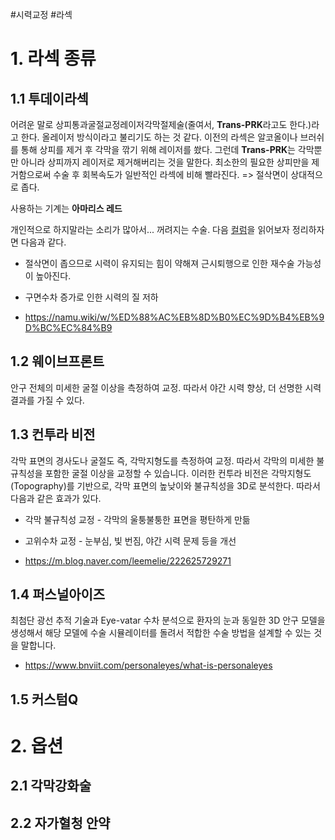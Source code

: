 #시력교정 #라섹 

# 1. 라섹 종류 

## 1.1 투데이라섹
어려운 말로 상피통과굴절교정레이저각막절제술(줄여서, **Trans-PRK**라고도 한다.)라고 한다. 올레이저 방식이라고 불리기도 하는 것 같다.
이전의 라섹은 알코올이나 브러쉬를 통해 상피를 제거 후 각막을 깎기 위해 레이저를 쐈다. 그런데 **Trans-PRK**는 각막뿐만 아니라 상피까지 레이저로 제거해버리는 것을 말한다.
최소한의 필요한 상피만을 제거함으로써 수술 후 회복속도가 일반적인 라섹에 비해 빨라진다.
=> 절삭면이 상대적으로 좁다.

사용하는 기계는 **아마리스 레드**


개인적으로 하지말라는 소리가 많아서... 꺼려지는 수술. 다음 [컬럼](https://www.bnviit.com/blog/surgery/%EC%95%88%EA%B3%BC%EC%9D%98%EC%82%AC%EA%B0%80-%ED%88%AC%EB%8D%B0%EC%9D%B4%EB%9D%BC%EC%84%B9%EC%9D%84-%ED%95%98%EC%A7%80-%EC%95%8A%EB%8A%94-%EC%9D%B4%EC%9C%A0-%ED%88%AC%EB%8D%B0%EC%9D%B4%EB%9D%BC/)을 읽어보자 
정리하자면 다음과 같다.
- 절삭면이 좁으므로 시력이 유지되는 힘이 약해져 근시퇴행으로 인한 재수술 가능성이 높아진다.
- 구면수차 증가로 인한 시력의 질 저하

- https://namu.wiki/w/%ED%88%AC%EB%8D%B0%EC%9D%B4%EB%9D%BC%EC%84%B9
## 1.2 웨이브프론트
안구 전체의 미세한 굴절 이상을 측정하여 교정. 
따라서 야간 시력 향상, 더 선명한 시력 결과를 가질 수 있다.

## 1.3 컨투라 비전
각막 표면의 경사도나 굴절도 즉, 각막지형도를 측정하여 교정. 따라서 각막의 미세한 불규칙성을 포함한 굴절 이상을 교정할 수 있습니다. 
이러한 컨투라 비전은 각막지형도(Topography)를 기반으로, 각막 표면의 높낮이와 불규칙성을 3D로 분석한다. 따라서 다음과 같은 효과가 있다.
- 각막 불규칙성 교정 - 각막의 울퉁불퉁한 표면을 평탄하게 만듦
- 고위수차 교정 - 눈부심, 빛 번짐, 야간 시력 문제 등을 개선

- https://m.blog.naver.com/leemelie/222625729271
## 1.4 퍼스널아이즈
최첨단 광선 추적 기술과 Eye-vatar 수차 분석으로 환자의 눈과 동일한 3D 안구 모델을 생성해서 해당 모델에 수술 시뮬레이터를 돌려서 적합한 수술 방법을 설계할 수 있는 것을 말합니다. 

- https://www.bnviit.com/personaleyes/what-is-personaleyes
## 1.5 커스텀Q



# 2. 옵션 
## 2.1 각막강화술
## 2.2 자가혈청 안약